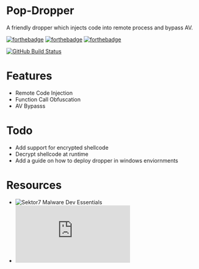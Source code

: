# Pop-Dropper

A friendly dropper which injects code into remote process and bypass AV.

[![forthebadge](https://forthebadge.com/images/badges/made-with-c-plus-plus.svg)](https://forthebadge.com)
[![forthebadge](https://forthebadge.com/images/badges/fuck-it-ship-it.svg)](https://forthebadge.com)
[![forthebadge](https://forthebadge.com/images/badges/works-on-my-machine.svg)](https://forthebadge.com)

[![GitHub Build Status](https://github.com/AZSERG/LLOLBAS/workflows/build/badge.svg)](https://github.com/50ld13R80Y/Pop-Dropper/actions)

# Features
* Remote Code Injection
* Function Call Obfuscation
* AV Bypasss 

# Todo
* Add support for encrypted shellcode
* Decrypt shellcode at runtime
* Add a guide on how to deploy dropper in windows enviornments

# Resources
* ![Sektor7 Malware Dev Essentials](https://institute.sektor7.net/red-team-operator-malware-development-essentials)
* ![Lazy Maldev](https://captmeelo.com/redteam/maldev/2021/12/15/lazy-maldev.html)

